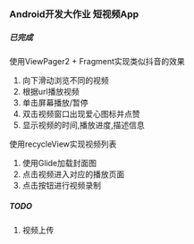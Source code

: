 ### Android开发大作业 短视频App
##### 已完成
使用ViewPager2 + Fragment实现类似抖音的效果
1. 向下滑动浏览不同的视频
2. 根据url播放视频
3. 单击屏幕播放/暂停
4. 双击视频窗口出现爱心图标并点赞
5. 显示视频的时间,播放进度,描述信息

使用recycleView实现视频列表
1. 使用Glide加载封面图
2. 点击视频进入对应的播放页面
3. 点击按钮进行视频录制
   
##### TODO
1. 视频上传




